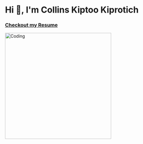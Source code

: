 <h1 align="left">Hi 👋, I'm Collins Kiptoo Kiprotich</h1>
<h3 align="left">
   <a href="https://collins-kiptoo-digital-resume-app-d8y6rh.streamlit.app/">Checkout my Resume</a>
</h3>

<img align = "center" alt = "Coding" width = "350" height = "350" frameBorder = "0" src = "https://media.giphy.com/media/LpM872FjZASlTCw2uK/giphy.gif">

